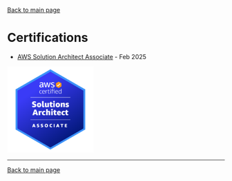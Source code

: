 [Back to main page](./../README.md)

# Certifications

* [AWS Solution Architect Associate](https://www.credly.com/badges/622a58e5-a73b-4afd-b4ed-88c56e6ed00a) - Feb 2025
<td align="center"><img src="../assets/images/saa_badge.png" alt="DCI-Logo" width="200"></td>

---

[Back to main page](./../README.md)
